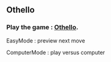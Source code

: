 ## Othello

### Play the game :  [Othello](https://jonathanFlamme.github.io/Joflamme-othello.github.io/).


EasyMode : preview next move

ComputerMode : play versus computer

